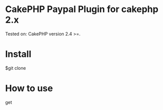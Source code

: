 <h1>CakePHP Paypal Plugin for cakephp 2.x</h1>

Tested on:
CakePHP version 2.4 >=. 

<h1>Install</h1>
$git clone 
<h1>How to use</h1>

get
